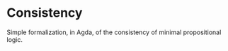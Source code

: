 Consistency
==============

Simple formalization, in Agda, of the consistency of minimal
propositional logic.
